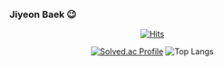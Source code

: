 ### Jiyeon Baek 😉
<div align=center>
  
[![Hits](https://hits.seeyoufarm.com/api/count/incr/badge.svg?url=https%3A%2F%2Fgithub.com%2Fhesedbaek&count_bg=%2379C83D&title_bg=%23555555&icon=&icon_color=%23E7E7E7&title=hits&edge_flat=false)](https://hits.seeyoufarm.com)

[![Solved.ac Profile](http://mazassumnida.wtf/api/generate_badge?boj=printhelloworld98)](https://solved.ac/printhelloworld98)
![Top Langs](https://github-readme-stats.vercel.app/api/top-langs/?username=hesedbaek&layout=compact&theme=onedark)


</div>
<!--
**hesedbaek/hesedbaek** is a ✨ _special_ ✨ repository because its `README.md` (this file) appears on your GitHub profile.


![hesedbaek's GitHub stats](https://github-readme-stats.vercel.app/api?username=hesedbaek&show_icons=true&theme=onedark)  


Here are some ideas to get you started:

- 🔭 I’m currently working on ...
- 🌱 I’m currently learning ...
- 👯 I’m looking to collaborate on ...
- 🤔 I’m looking for help with ...
- 💬 Ask me about ...
- 📫 How to reach me: ...
- 😄 Pronouns: ...
- ⚡ Fun fact: ...
-->
